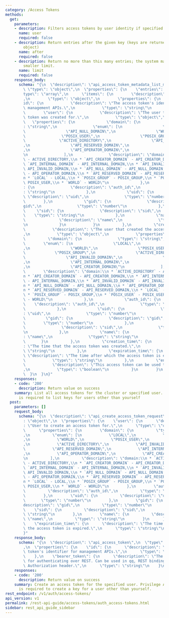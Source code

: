 ```yaml
---
category: /Access Tokens
methods:
  get:
    parameters:
    - description: Filters access tokens by user identity if specified.
      name: user
      required: false
    - description: Return entries after the given key (keys are returned in the paging
        object)
      name: after
      required: false
    - description: Return no more than this many entries; the system may choose a
        smaller limit.
      name: limit
      required: false
    response_body:
      schema: "{\n  \"description\": \"api_access_token_metadata_list_model\",\n \
        \ \"type\": \"object\",\n  \"properties\": {\n    \"entries\": {\n      \"\
        type\": \"array\",\n      \"items\": {\n        \"description\": \"entries\"\
        ,\n        \"type\": \"object\",\n        \"properties\": {\n          \"\
        id\": {\n            \"description\": \"The access token's identifier for\
        \ management APIs.\",\n            \"type\": \"string\"\n          },\n  \
        \        \"user\": {\n            \"description\": \"The user that the access\
        \ token was created for.\",\n            \"type\": \"object\",\n         \
        \   \"properties\": {\n              \"domain\": {\n                \"type\"\
        : \"string\",\n                \"enum\": [\n                  \"LOCAL\",\n\
        \                  \"API_NULL_DOMAIN\",\n                  \"WORLD\",\n  \
        \                \"POSIX_USER\",\n                  \"POSIX_GROUP\",\n   \
        \               \"ACTIVE_DIRECTORY\",\n                  \"API_INVALID_DOMAIN\"\
        ,\n                  \"API_RESERVED_DOMAIN\",\n                  \"API_INTERNAL_DOMAIN\"\
        ,\n                  \"API_OPERATOR_DOMAIN\",\n                  \"API_CREATOR_DOMAIN\"\
        \n                ],\n                \"description\": \"domain:\\n * `ACTIVE_DIRECTORY`\
        \ - ACTIVE_DIRECTORY,\\n * `API_CREATOR_DOMAIN` - API_CREATOR_DOMAIN,\\n *\
        \ `API_INTERNAL_DOMAIN` - API_INTERNAL_DOMAIN,\\n * `API_INVALID_DOMAIN` -\
        \ API_INVALID_DOMAIN,\\n * `API_NULL_DOMAIN` - API_NULL_DOMAIN,\\n * `API_OPERATOR_DOMAIN`\
        \ - API_OPERATOR_DOMAIN,\\n * `API_RESERVED_DOMAIN` - API_RESERVED_DOMAIN,\\\
        n * `LOCAL` - LOCAL,\\n * `POSIX_GROUP` - POSIX_GROUP,\\n * `POSIX_USER` -\
        \ POSIX_USER,\\n * `WORLD` - WORLD\"\n              },\n              \"auth_id\"\
        : {\n                \"description\": \"auth_id\",\n                \"type\"\
        : \"string\"\n              },\n              \"uid\": {\n               \
        \ \"description\": \"uid\",\n                \"type\": \"number\"\n      \
        \        },\n              \"gid\": {\n                \"description\": \"\
        gid\",\n                \"type\": \"number\"\n              },\n         \
        \     \"sid\": {\n                \"description\": \"sid\",\n            \
        \    \"type\": \"string\"\n              },\n              \"name\": {\n \
        \               \"description\": \"name\",\n                \"type\": \"string\"\
        \n              }\n            }\n          },\n          \"creator\": {\n\
        \            \"description\": \"The user that created the access token.\"\
        ,\n            \"type\": \"object\",\n            \"properties\": {\n    \
        \          \"domain\": {\n                \"type\": \"string\",\n        \
        \        \"enum\": [\n                  \"LOCAL\",\n                  \"API_NULL_DOMAIN\"\
        ,\n                  \"WORLD\",\n                  \"POSIX_USER\",\n     \
        \             \"POSIX_GROUP\",\n                  \"ACTIVE_DIRECTORY\",\n\
        \                  \"API_INVALID_DOMAIN\",\n                  \"API_RESERVED_DOMAIN\"\
        ,\n                  \"API_INTERNAL_DOMAIN\",\n                  \"API_OPERATOR_DOMAIN\"\
        ,\n                  \"API_CREATOR_DOMAIN\"\n                ],\n        \
        \        \"description\": \"domain:\\n * `ACTIVE_DIRECTORY` - ACTIVE_DIRECTORY,\\\
        n * `API_CREATOR_DOMAIN` - API_CREATOR_DOMAIN,\\n * `API_INTERNAL_DOMAIN`\
        \ - API_INTERNAL_DOMAIN,\\n * `API_INVALID_DOMAIN` - API_INVALID_DOMAIN,\\\
        n * `API_NULL_DOMAIN` - API_NULL_DOMAIN,\\n * `API_OPERATOR_DOMAIN` - API_OPERATOR_DOMAIN,\\\
        n * `API_RESERVED_DOMAIN` - API_RESERVED_DOMAIN,\\n * `LOCAL` - LOCAL,\\n\
        \ * `POSIX_GROUP` - POSIX_GROUP,\\n * `POSIX_USER` - POSIX_USER,\\n * `WORLD`\
        \ - WORLD\"\n              },\n              \"auth_id\": {\n            \
        \    \"description\": \"auth_id\",\n                \"type\": \"string\"\n\
        \              },\n              \"uid\": {\n                \"description\"\
        : \"uid\",\n                \"type\": \"number\"\n              },\n     \
        \         \"gid\": {\n                \"description\": \"gid\",\n        \
        \        \"type\": \"number\"\n              },\n              \"sid\": {\n\
        \                \"description\": \"sid\",\n                \"type\": \"string\"\
        \n              },\n              \"name\": {\n                \"description\"\
        : \"name\",\n                \"type\": \"string\"\n              }\n     \
        \       }\n          },\n          \"creation_time\": {\n            \"description\"\
        : \"The time that the access token was created.\",\n            \"type\":\
        \ \"string\"\n          },\n          \"expiration_time\": {\n           \
        \ \"description\": \"The time after which the access token is expired.\",\n\
        \            \"type\": \"string\"\n          },\n          \"enabled\": {\n\
        \            \"description\": \"This access token can be used to authenticate.\"\
        ,\n            \"type\": \"boolean\"\n          }\n        }\n      }\n  \
        \  }\n  }\n}"
    responses:
    - code: '200'
      description: Return value on success
    summary: List all access tokens for the cluster or specified user. Privilege ACCESS_TOKENS_READ
      is required to list keys for users other than yourself
  post:
    parameters: []
    request_body:
      schema: "{\n  \"description\": \"api_create_access_token_request\",\n  \"type\"\
        : \"object\",\n  \"properties\": {\n    \"user\": {\n      \"description\"\
        : \"User to create an access token for.\",\n      \"type\": \"object\",\n\
        \      \"properties\": {\n        \"domain\": {\n          \"type\": \"string\"\
        ,\n          \"enum\": [\n            \"LOCAL\",\n            \"API_NULL_DOMAIN\"\
        ,\n            \"WORLD\",\n            \"POSIX_USER\",\n            \"POSIX_GROUP\"\
        ,\n            \"ACTIVE_DIRECTORY\",\n            \"API_INVALID_DOMAIN\",\n\
        \            \"API_RESERVED_DOMAIN\",\n            \"API_INTERNAL_DOMAIN\"\
        ,\n            \"API_OPERATOR_DOMAIN\",\n            \"API_CREATOR_DOMAIN\"\
        \n          ],\n          \"description\": \"domain:\\n * `ACTIVE_DIRECTORY`\
        \ - ACTIVE_DIRECTORY,\\n * `API_CREATOR_DOMAIN` - API_CREATOR_DOMAIN,\\n *\
        \ `API_INTERNAL_DOMAIN` - API_INTERNAL_DOMAIN,\\n * `API_INVALID_DOMAIN` -\
        \ API_INVALID_DOMAIN,\\n * `API_NULL_DOMAIN` - API_NULL_DOMAIN,\\n * `API_OPERATOR_DOMAIN`\
        \ - API_OPERATOR_DOMAIN,\\n * `API_RESERVED_DOMAIN` - API_RESERVED_DOMAIN,\\\
        n * `LOCAL` - LOCAL,\\n * `POSIX_GROUP` - POSIX_GROUP,\\n * `POSIX_USER` -\
        \ POSIX_USER,\\n * `WORLD` - WORLD\"\n        },\n        \"auth_id\": {\n\
        \          \"description\": \"auth_id\",\n          \"type\": \"string\"\n\
        \        },\n        \"uid\": {\n          \"description\": \"uid\",\n   \
        \       \"type\": \"number\"\n        },\n        \"gid\": {\n          \"\
        description\": \"gid\",\n          \"type\": \"number\"\n        },\n    \
        \    \"sid\": {\n          \"description\": \"sid\",\n          \"type\":\
        \ \"string\"\n        },\n        \"name\": {\n          \"description\":\
        \ \"name\",\n          \"type\": \"string\"\n        }\n      }\n    },\n\
        \    \"expiration_time\": {\n      \"description\": \"The time after which\
        \ the access token is expired.\",\n      \"type\": \"string\"\n    }\n  }\n\
        }"
    response_body:
      schema: "{\n  \"description\": \"api_access_token\",\n  \"type\": \"object\"\
        ,\n  \"properties\": {\n    \"id\": {\n      \"description\": \"The access\
        \ token's identifier for management APIs.\",\n      \"type\": \"string\"\n\
        \    },\n    \"bearer_token\": {\n      \"description\": \"The bearer token\
        \ for authenticating over REST. Can be used in qq, REST bindings, or an HTTP\
        \ Authorization header.\",\n      \"type\": \"string\"\n    }\n  }\n}"
    responses:
    - code: '200'
      description: Return value on success
    summary: Create an access token for the specified user. Privilege ACCESS_TOKENS_WRITE
      is required to create a key for a user other than yourself.
rest_endpoint: /v1/auth/access-tokens/
api_version: v1
permalink: /rest-api-guide/access-tokens/auth_access-tokens.html
sidebar: rest_api_guide_sidebar
---
```


